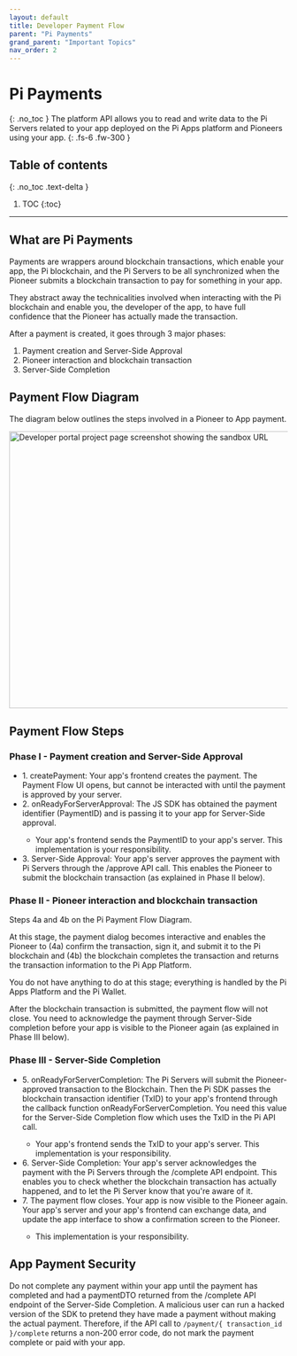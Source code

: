 ```yaml
---
layout: default
title: Developer Payment Flow
parent: "Pi Payments"
grand_parent: "Important Topics"
nav_order: 2
---
```


# Pi Payments
{: .no_toc }
The platform API allows you to read and write data to the Pi Servers related to your app deployed on the Pi Apps platform and Pioneers using your app.
{: .fs-6 .fw-300 }

## Table of contents
{: .no_toc .text-delta }

1. TOC
{:toc}

---

## What are Pi Payments
Payments are wrappers around blockchain transactions, which enable your app, the Pi blockchain, and the Pi Servers to be all synchronized when the Pioneer submits a blockchain transaction to pay for something in your app.

They abstract away the technicalities involved when interacting with the Pi blockchain and enable you, the developer of the app, to have full confidence that the Pioneer has actually made the transaction.

After a payment is created, it goes through 3 major phases:

<ol>
<li> Payment creation and Server-Side Approval </li>
<li> Pioneer interaction and blockchain transaction </li>
<li> Server-Side Completion </li>
</ol>  

## Payment Flow Diagram
The diagram below outlines the steps involved in a Pioneer to App payment.

<img title="Developer Payment Flow Diagram" alt="Developer portal project page screenshot showing the sandbox URL" src="../../../../assets/images/transparentBackground_pi_payment_flow_diagram.png" style="width:900px;height:500px;">

## Payment Flow Steps

### Phase I - Payment creation and Server-Side Approval
<ul>
<li>1. createPayment: Your app's frontend creates the payment. The Payment Flow UI opens, but cannot be interacted with until the payment is approved by your server. </li>
<li>2. onReadyForServerApproval: The JS SDK has obtained the payment identifier (PaymentID) and is passing it to your app for Server-Side approval. </li>
<ul><li> Your app's frontend sends the PaymentID to your app's server. This implementation is your responsibility.</li></ul>
<li>3. Server-Side Approval: Your app's server approves the payment with Pi Servers through the /approve API call. This enables the Pioneer to submit the blockchain transaction (as explained in Phase II below).</li>
</ul>  

### Phase II - Pioneer interaction and blockchain transaction
Steps 4a and 4b on the Pi Payment Flow Diagram.

At this stage, the payment dialog becomes interactive and enables the Pioneer to (4a) confirm the transaction, sign it, and submit it to the Pi blockchain and (4b) the blockchain completes the transaction and returns the transaction information to the Pi App Platform.

You do not have anything to do at this stage; everything is handled by the Pi Apps Platform and the Pi Wallet.

After the blockchain transaction is submitted, the payment flow will not close. You need to acknowledge the payment through Server-Side completion before your app is visible to the Pioneer again (as explained in Phase III below).

### Phase III - Server-Side Completion
<ul>
<li>5. onReadyForServerCompletion: The Pi Servers will submit the Pioneer-approved transaction to the Blockchain. Then the Pi SDK passes the blockchain transaction identifier (TxID) to your app's frontend through the callback function onReadyForServerCompletion. You need this value for the Server-Side Completion flow which uses the TxID in the Pi API call.</li>
<ul>
<li> Your app's frontend sends the TxID to your app's server. This implementation is your responsibility.</li>
</ul>
<li>6. Server-Side Completion: Your app's server acknowledges the payment with the Pi Servers through the /complete API endpoint. This enables you to check whether the blockchain transaction has actually happened, and to let the Pi Server know that you're aware of it.</li>
<li>7. The payment flow closes. Your app is now visible to the Pioneer again. Your app's server and your app's frontend can exchange data, and update the app interface to show a confirmation screen to the Pioneer. </li>
<ul><li> This implementation is your responsibility.</li></ul>
</ul>

## App Payment Security
Do not complete any payment within your app until the payment has completed and had a paymentDTO returned from the /complete API endpoint of the Server-Side Completion. A malicious user can run a hacked version of the SDK to pretend they have made a payment without making the actual payment. Therefore, if the API call to `/payment/{ transaction_id }/complete` returns a non-200 error code, do not mark the payment complete or paid with your app.
